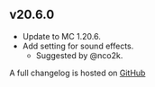 ## v20.6.0
- Update to MC 1.20.6.
- Add setting for sound effects.
    - Suggested by @nco2k.

A full changelog is hosted on [GitHub](https://github.com/Trikzon/shuffle/blob/1.20.6/CHANGELOG.md)
